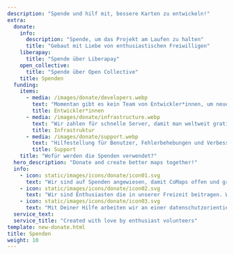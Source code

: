 ```yaml
---
description: "Spende und hilf mit, bessere Karten zu entwickeln!"
extra:
  donate:
    info:
      description: "Spende, um das Projekt am Laufen zu halten"
      title: "Gebaut mit Liebe von enthusiastischen Freiwilligen"
    liberapay:
      title: "Spende über Liberapay"
    open_collective:
      title: "Spende über Open Collective"
    title: Spenden
  funding:
    items:
      - media: /images/donate/developers.webp
        text: "Momentan gibt es kein Team von Entwickler*innen, um neue Features zu entwickeln und die App zu verbessern. Um das Programm kontinuierlich weiterzuentwickeln, wird ein Kernteam gebraucht."
        title: Entwickler*innen
      - media: /images/donate/infrastructure.webp
        text: "Wir zahlen für schnelle Server, damit man weltweit gratis Kartenupdates ohne Verzögerungen runterladen kann. Die Summe des Datentransfers beträgt mehrere Hunderte Terabytes monatlich und steigt weiterhin."
        title: Infrastruktur
      - media: /images/donate/support.webp
        text: "Hilfestellung für Benutzer, Fehlerbehebungen und Verbesserung der Stabilität der App sind unsere höchsten Prioritäten. Die Liste der Anfragen und gemeldeten Fehler wächst täglich, und es gibt viele Supportanfragen im App Store, Google Play und via Email."
        title: Support
    title: "Wofür werden die Spenden verwendet?"
  hero_description: "Donate and create better maps together!"
  info:
    - icon: static/images/icons/donate/icon01.svg
      text: "Wir sind auf Spenden angewiesen, damit CoMaps offen und gratis bleibt"
    - icon: static/images/icons/donate/icon02.svg
      text: "Wir sind Enthusiasten die in unserer Freizeit beitragen. Wir lieben was wir tun, und wir lieben unsere Benutzer*innen"
    - icon: static/images/icons/donate/icon03.svg
      text: "Mit Deiner Hilfe arbeiten wir an einer datenschutzorientierten Navigationslöung, welche die bevorzugte Wahl am Markt darstellt"
  service_text:
  service_title: "Created with love by enthusiast volunteers"
template: new-donate.html
title: Spenden
weight: 10
---
```

